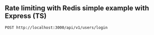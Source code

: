 ## Rate limiting with Redis simple example with Express (TS)

```
POST http://localhost:3000/api/v1/users/login
```

